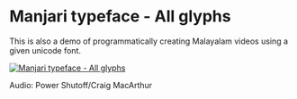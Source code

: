 # Manjari typeface - All glyphs

This is also a demo of programmatically creating Malayalam videos using a given unicode font.

[![Manjari typeface - All glyphs](https://img.youtube.com/vi/LqgzvDVYdto/0.jpg)](https://www.youtube.com/watch?v=LqgzvDVYdto)

Audio: Power Shutoff/Craig MacArthur
